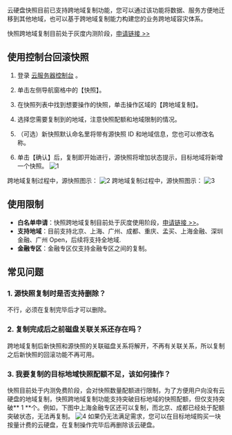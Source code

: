 云硬盘快照目前已支持跨地域复制功能，您可以通过该功能将数据、服务方便地迁移到其他地域，也可以基于跨地域复制能力构建您的业务跨地域容灾体系。

快照跨地域复制目前处于灰度内测阶段，[申请链接 >>](https://cloud.tencent.com/act/apply/snapshotcopy)

## 使用控制台回滚快照
1. 登录 [云服务器控制台](https://console.cloud.tencent.com/cvm/overview) 。

2. 单击左侧导航窗格中的【快照】。

3. 在快照列表中找到想要操作的快照，单击操作区域的【跨地域复制】。

4. 选择您需要复制到的地域，注意快照配额和地域限制的情况。

5. （可选）新快照默认命名里将带有源快照 ID 和地域信息，您也可以修改名称。

6. 单击【确认】后，复制即开始进行，源快照将增加状态提示，目标地域将新增一个快照。
![1](https://main.qcloudimg.com/raw/81bc5c94ed8a5ae1b699f0a527322102.png)

跨地域复制过程中，源快照图示：
![2](https://main.qcloudimg.com/raw/27d6bfa6389efc75d17c4a1c3d4d1899.png)
跨地域复制过程中，源快照图示：
![3](https://main.qcloudimg.com/raw/0564debf0293e79907dedf7ee7fe02a9.png)

## 使用限制
* **白名单申请**：快照跨地域复制目前处于灰度使用阶段，[申请链接 >>](https://cloud.tencent.com/act/apply/snapshotcopy)。
* **支持地域**：目前支持北京、上海、广州、成都、重庆、孟买、上海金融、深圳金融、广州 Open，后续将支持全地域.
* **金融专区**：金融专区仅支持金融专区之间的复制。

## 常见问题
### 1. 源快照复制时是否支持删除？
不行，必须在复制完毕后才可以删除。

### 2. 复制完成后之前磁盘关联关系还存在吗？
跨地域复制后新快照和源快照的关联磁盘关系将解开，不再有关联关系，所以复制之后新快照的回滚功能不再可用。

### 3. 我要复制的目标地域快照配额不足，该如何操作？
快照目前处于内测免费阶段，会对快照数量配额进行限制，为了方便用户向没有云硬盘的地域复制，快照跨地域复制功能支持突破目标地域的快照配额，但仅支持突破** 1 **个。例如，下图中上海金融专区还可以复制，而北京、成都已经处于配额突破状态，无法再复制。
![4](https://main.qcloudimg.com/raw/7068f22a4242ff6c4c3a1c1091deb4b9.png)
如果仍无法满足需求，您可以在目标地域购买一块按量计费的云硬盘，在复制操作完毕后再删除该云硬盘。
